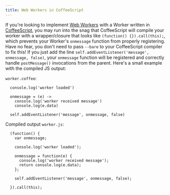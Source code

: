 ```yaml
---
title: Web Workers in CoffeeScript
---
```


If you're looking to implement [Web Workers](https://developer.mozilla.org/en-US/docs/Web/API/Web_Workers_API/Using_web_workers) with a Worker written in [CoffeeScript](https://coffeescript.org/), you may run into the snag that CoffeeScript will compile your worker with a wrapper/closure that looks like `(function() {}).call(this);`, which prevents your Worker's `onmessage` function from properly registering. Have no fear, you don't need to pass `--bare` to your CoffeeScript compiler to fix this! If you just add the line `self.addEventListener('message', onmessage, false)`, your `onmessage` function will be registered and correctly handle `postMessage()` invocations from the parent. Here's a small example with the compiled JS output:

`worker.coffee`:

      console.log('worker loaded')

      onmessage = (e) ->
        console.log('worker received message')
        console.log(e.data)

      self.addEventListener('message', onmessage, false)

Compiled output `worker.js`:

      (function() {
        var onmessage;

        console.log('worker loaded');

        onmessage = function(e) {
          console.log('worker received message');
          return console.log(e.data);
        };

        self.addEventListener('message', onmessage, false);

      }).call(this);
